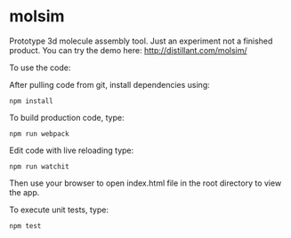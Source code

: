 # molsim
Prototype 3d molecule assembly tool. Just an experiment not a finished product.
You can try the demo here: http://distillant.com/molsim/

To use the code:

After pulling code from git, install dependencies using:

`npm install`

To build production code, type:

`npm run webpack`

Edit code with live reloading type:

`npm run watchit`

Then use your browser to open index.html file in the root directory to view the app.

To execute unit tests, type:

`npm test`
